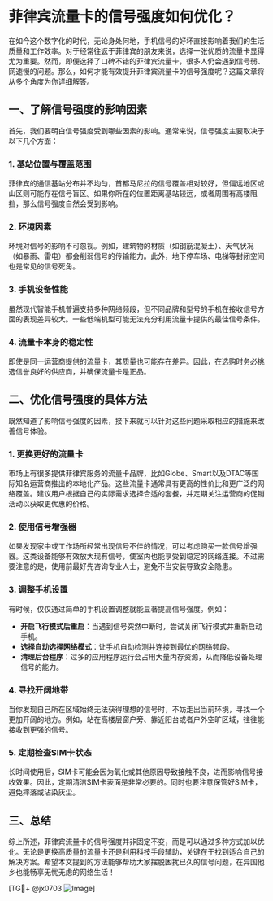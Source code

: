 # 菲律宾流量卡的信号强度如何优化？

在如今这个数字化的时代，无论身处何地，手机信号的好坏直接影响着我们的生活质量和工作效率。对于经常往返于菲律宾的朋友来说，选择一张优质的流量卡显得尤为重要。然而，即便选择了口碑不错的菲律宾流量卡，很多人仍会遇到信号弱、网速慢的问题。那么，如何才能有效提升菲律宾流量卡的信号强度呢？这篇文章将从多个角度为你详细解答。

## 一、了解信号强度的影响因素

首先，我们要明白信号强度受到哪些因素的影响。通常来说，信号强度主要取决于以下几个方面：

### 1. 基站位置与覆盖范围
菲律宾的通信基站分布并不均匀，首都马尼拉的信号覆盖相对较好，但偏远地区或山区则可能存在信号盲区。如果你所在的位置距离基站较远，或者周围有高楼阻挡，那么信号强度自然会受到影响。

### 2. 环境因素
环境对信号的影响不可忽视。例如，建筑物的材质（如钢筋混凝土）、天气状况（如暴雨、雷电）都会削弱信号的传输能力。此外，地下停车场、电梯等封闭空间也是常见的信号死角。

### 3. 手机设备性能
虽然现代智能手机普遍支持多种网络频段，但不同品牌和型号的手机在接收信号方面的表现差异较大。一些低端机型可能无法充分利用流量卡提供的最佳信号条件。

### 4. 流量卡本身的稳定性
即使是同一运营商提供的流量卡，其质量也可能存在差异。因此，在选购时务必挑选信誉良好的供应商，并确保流量卡是正品。

## 二、优化信号强度的具体方法

既然知道了影响信号强度的因素，接下来就可以针对这些问题采取相应的措施来改善信号体验。

### 1. 更换更好的流量卡
市场上有很多提供菲律宾服务的流量卡品牌，比如Globe、Smart以及DTAC等国际知名运营商推出的本地化产品。这些流量卡通常具有更高的性价比和更广泛的网络覆盖。建议用户根据自己的实际需求选择合适的套餐，并定期关注运营商的促销活动以获取更优惠的价格。

### 2. 使用信号增强器
如果发现家中或工作场所经常出现信号不佳的情况，可以考虑购买一款信号增强器。这类设备能够有效放大现有信号，使室内也能享受到稳定的网络连接。不过需要注意的是，使用前最好先咨询专业人士，避免不当安装导致安全隐患。

### 3. 调整手机设置
有时候，仅仅通过简单的手机设置调整就能显著提高信号强度。例如：
- **开启飞行模式后重启**：当遇到信号突然中断时，尝试关闭飞行模式并重新启动手机。
- **选择自动选择网络模式**：让手机自动检测并连接到最优的网络频段。
- **清理后台程序**：过多的应用程序运行会占用大量内存资源，从而降低设备处理信号的能力。

### 4. 寻找开阔地带
当你发现自己所在区域始终无法获得理想的信号时，不妨走出当前环境，寻找一个更加开阔的地方。例如，站在高楼层窗户旁、靠近阳台或者户外空旷区域，往往能接收到更强的信号。

### 5. 定期检查SIM卡状态
长时间使用后，SIM卡可能会因为氧化或其他原因导致接触不良，进而影响信号接收效果。因此，定期清洁SIM卡表面是非常必要的。同时也要注意保管好SIM卡，避免摔落或沾染灰尘。

## 三、总结

综上所述，菲律宾流量卡的信号强度并非固定不变，而是可以通过多种方式加以优化。无论是更换高质量的流量卡还是利用科技手段辅助，关键在于找到适合自己的解决方案。希望本文提到的方法能够帮助大家摆脱困扰已久的信号问题，在异国他乡也能畅享无忧无虑的网络生活！

[TG💪+ @jx0703 ![Image](https://github.com/user-attachments/assets/dbca1d08-cadb-493c-b0ec-ad6f7a83f270)]
